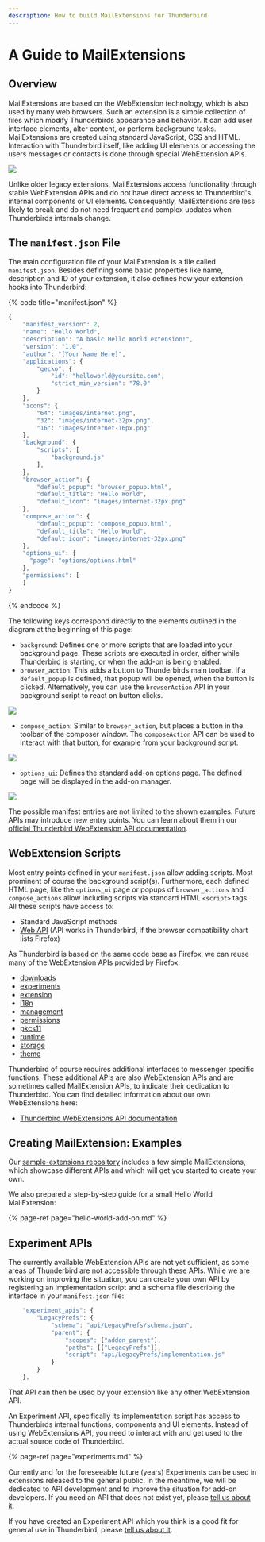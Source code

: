 ```yaml
---
description: How to build MailExtensions for Thunderbird.
---
```


# A Guide to MailExtensions

## Overview

MailExtensions are based on the WebExtension technology, which is also used by many web browsers. Such an extension is a simple collection of files which modify Thunderbirds appearance and behavior. It can add user interface elements, alter content, or perform background tasks. MailExtensions are created using standard JavaScript, CSS and HTML. Interaction with Thunderbird itself, like adding UI elements or accessing the users messages or contacts is done through special WebExtension APIs.

![](../../.gitbook/assets/webext_diagram%20%281%29.png)

Unlike older legacy extensions, MailExtensions access functionality through stable WebExtension APIs and do not have direct access to Thunderbird's internal components or UI elements. Consequently, MailExtensions are less likely to break and do not need frequent and complex updates when Thunderbirds internals change.

## The `manifest.json` File

The main configuration file of your MailExtension is a file called `manifest.json`.  Besides defining some basic properties like name, description and ID of your extension, it also defines how your extension hooks into Thunderbird:

{% code title="manifest.json" %}
```javascript
{
    "manifest_version": 2,
    "name": "Hello World",
    "description": "A basic Hello World extension!",
    "version": "1.0",
    "author": "[Your Name Here]",
    "applications": {
        "gecko": {
            "id": "helloworld@yoursite.com",
            "strict_min_version": "78.0"
        }
    },
    "icons": {
        "64": "images/internet.png",
        "32": "images/internet-32px.png",
        "16": "images/internet-16px.png"
    },
    "background": {
        "scripts": [
            "background.js"
        ],
    },    
    "browser_action": {
        "default_popup": "browser_popup.html",
        "default_title": "Hello World",
        "default_icon": "images/internet-32px.png"
    },
    "compose_action": {
        "default_popup": "compose_popup.html",
        "default_title": "Hello World",
        "default_icon": "images/internet-32px.png"
    },          
    "options_ui": {
      "page": "options/options.html"
    },
    "permissions": [
    ]    
}
```
{% endcode %}

The following keys correspond directly to the elements outlined in the diagram at the beginning of this page:

* `background`: Defines one or more scripts that are loaded into your background page. These scripts are executed in order, either while Thunderbird is starting, or when the add-on is being enabled. 
* `browser_action`: This adds a button to Thunderbirds main toolbar. If a `default_popup` is defined, that popup will be opened, when the button is clicked. Alternatively, you can use the `browserAction` API in your background script to react on button clicks.

![](../../.gitbook/assets/browseraction.png)

* `compose_action`: Similar to `browser_action`, but places a button in the toolbar of the composer window. The `composeAction` API can be used to interact with that button, for example from your background script.

![](../../.gitbook/assets/composeaction.png)

* `options_ui`: Defines the standard add-on options page. The defined page will be displayed in the add-on manager.

![](../../.gitbook/assets/options.png)

The possible manifest entries are not limited to the shown examples. Future APIs may introduce new entry points. You can learn about them in our [official Thunderbird WebExtension API documentation](https://thunderbird-webextensions.readthedocs.io/en/latest/index.html).

## WebExtension Scripts

Most entry points defined in your `manifest.json` allow adding scripts. Most prominent of course the background script\(s\). Furthermore, each defined HTML page, like the `options_ui` page or popups of `browser_actions` and `compose_actions` allow including scripts via standard HTML `<script>` tags. All these scripts have access to:

* Standard JavaScript methods
* [Web API](https://developer.mozilla.org/de/docs/Web/API) \(API works in Thunderbird, if the browser compatibility chart lists Firefox\)

As Thunderbird is based on the same code base as Firefox, we can reuse many of the WebExtension APIs provided by Firefox:

* [downloads](https://developer.mozilla.org/en-US/docs/Mozilla/Add-ons/WebExtensions/API/downloads)
* [experiments](https://firefox-source-docs.mozilla.org/toolkit/components/extensions/webextensions/basics.html#webextensions-experiments)
* [extension](https://developer.mozilla.org/en-US/docs/Mozilla/Add-ons/WebExtensions/API/extension)
* [i18n](https://developer.mozilla.org/en-US/docs/Mozilla/Add-ons/WebExtensions/API/i18n)
* [management](https://developer.mozilla.org/en-US/docs/Mozilla/Add-ons/WebExtensions/API/management)
* [permissions](https://developer.mozilla.org/en-US/docs/Mozilla/Add-ons/WebExtensions/API/permissions)
* [pkcs11](https://developer.mozilla.org/en-US/docs/Mozilla/Add-ons/WebExtensions/API/pkcs11)
* [runtime](https://developer.mozilla.org/en-US/docs/Mozilla/Add-ons/WebExtensions/API/runtime)
* [storage](https://developer.mozilla.org/en-US/docs/Mozilla/Add-ons/WebExtensions/API/storage)
* [theme](https://developer.mozilla.org/en-US/docs/Mozilla/Add-ons/WebExtensions/API/theme)

Thunderbird of course requires additional interfaces to messenger specific functions. These additional APIs are also WebExtension APIs and are sometimes called MailExtension APIs, to indicate their dedication to Thunderbird. You can find detailed information about our own WebExtensions here: 

* [Thunderbird WebExtensions API documentation ](https://thunderbird-webextensions.readthedocs.io/)

## Creating MailExtension: Examples

Our [sample-extensions repository](https://github.com/thundernest/sample-extensions/tree/master/experiment) includes a few simple MailExtensions, which showcase different APIs and which will get you started to create your own.

We also prepared a step-by-step guide for a small Hello World MailExtension:

{% page-ref page="hello-world-add-on.md" %}

## Experiment APIs

The currently available WebExtension APIs are not yet sufficient, as some areas of Thunderbird are not accessible through these APIs. While we are working on improving the situation, you can create your own API by registering an implementation script and a schema file describing the interface in your `manifest.json` file:

```javascript
	"experiment_apis": {
		"LegacyPrefs": {
			"schema": "api/LegacyPrefs/schema.json",
			"parent": {
				"scopes": ["addon_parent"],
				"paths": [["LegacyPrefs"]],
				"script": "api/LegacyPrefs/implementation.js"
			}
		}
	}, 
```

That API can then be used by your extension like any other WebExtension API.

An Experiment API, specifically its implementation script has access to Thunderbirds internal functions, components and UI elements. Instead of using WebExtensions API, you need to interact with and get used to the actual source code of Thunderbird.

{% page-ref page="experiments.md" %}

Currently and for the foreseeable future \(years\) Experiments can be used in extensions released to the general public. In the meantime, we will be dedicated to API development and to improve the situation for add-on developers. If you need an API that does not exist yet, please [tell us about it](https://bugzilla.mozilla.org/enter_bug.cgi?product=Thunderbird&component=Add-Ons%3A+Extensions+API). 

If you have created an Experiment API which you think is a good fit for general use in Thunderbird, please [tell us about it](https://developer.thunderbird.net/add-ons/community).

